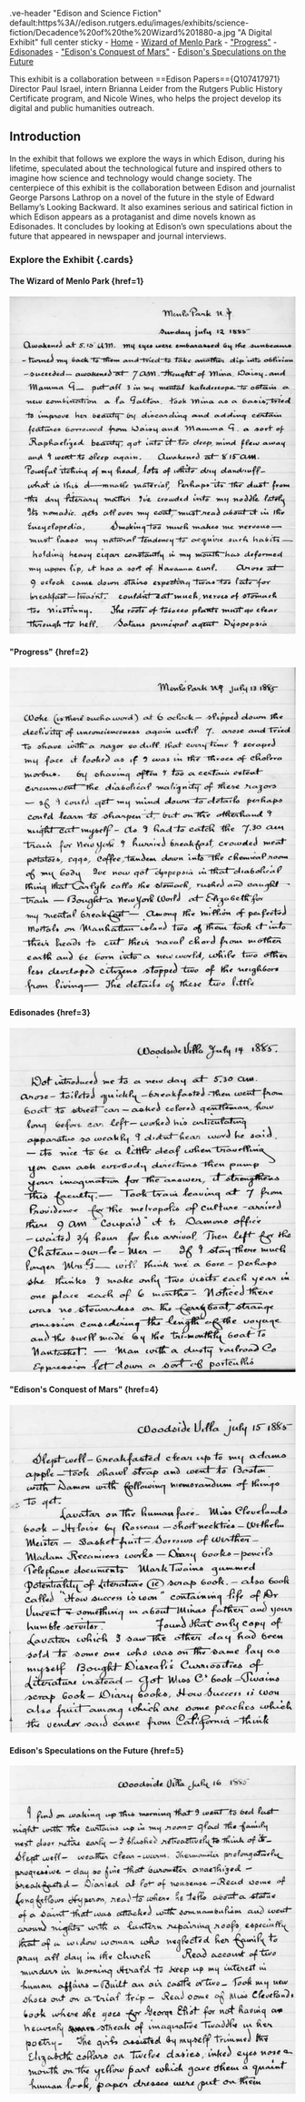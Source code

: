 .ve-header "Edison and Science Fiction" default:https%3A//edison.rutgers.edu/images/exhibits/science-fiction/Decadence%20of%20the%20Wizard%201880-a.jpg "A Digital Exhibit" full center sticky
    - [Home](/)
    - [Wizard of Menlo Park](/1)
    - ["Progress"](/2)
    - [Edisonades](/3)
    - ["Edison's Conquest of Mars"](/4)
    - [Edison's Speculations on the Future](/5)

This exhibit is a collaboration between ==Edison Papers=={Q107417971} Director Paul Israel, intern Brianna Leider from the Rutgers Public History Certificate program, and Nicole Wines, who helps the project develop its digital and public humanities outreach.

## Introduction 

In the exhibit that follows we explore the ways in which Edison, during his lifetime, speculated about the technological future and inspired others to imagine how science and technology would change society.  The centerpiece of this exhibit is the collaboration between Edison and journalist George Parsons Lathrop on a novel of the future in the style of Edward Bellamy’s Looking Backward.  It also examines serious and satirical fiction  in which Edison appears as a protaganist and dime novels known as Edisonades.  It concludes by looking at Edison’s own speculations about the future that appeared in newspaper and journal interviews.

### Explore the Exhibit {.cards}

#### The Wizard of Menlo Park {href=1}

![](https://raw.githubusercontent.com/edisonpapers/media/main/diary/Diary_Entry_01.png)

#### "Progress" {href=2}

![](https://raw.githubusercontent.com/edisonpapers/media/main/diary/Diary_Entry_02.png)

#### Edisonades {href=3}

![](https://raw.githubusercontent.com/edisonpapers/media/main/diary/Diary_Entry_03.png)

#### "Edison's Conquest of Mars" {href=4}

![](https://raw.githubusercontent.com/edisonpapers/media/main/diary/Diary_Entry_04.png)

#### Edison's Speculations on the Future {href=5}

![](https://raw.githubusercontent.com/edisonpapers/media/main/diary/Diary_Entry_05.png)